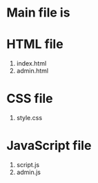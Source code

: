 # Main file is 
# HTML file
1. index.html
2. admin.html

# CSS file
1. style.css

# JavaScript file
1. script.js
2. admin.js
